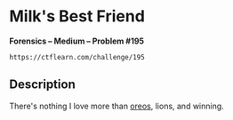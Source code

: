 # Milk's Best Friend

**Forensics – Medium – Problem #195**

`https://ctflearn.com/challenge/195`


## Description

There's nothing I love more than [oreos](./extra/image.jpg), lions, and winning.
